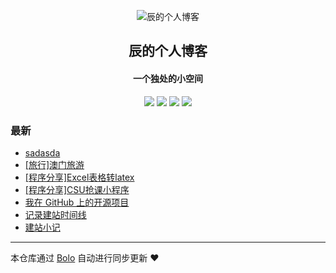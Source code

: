 <p align="center"><img alt="辰的个人博客" src="http://120.133.136.23:8888/uploadImages/113/110/166/3/2023/02/10/17/17/542503d8-5e00-4fd8-899a-08d8b6752b85.png"></p><h2 align="center">
辰的个人博客
</h2>

<h4 align="center">一个独处的小空间</h4>
<p align="center"><a title="辰的个人博客" target="_blank" href="https://github.com/Ruinwalker7/bolo-blog"><img src="https://img.shields.io/github/last-commit/Ruinwalker7/bolo-blog.svg?style=flat-square&color=FF9900"></a>
<a title="GitHub repo size in bytes" target="_blank" href="https://github.com/Ruinwalker7/bolo-blog"><img src="https://img.shields.io/github/repo-size/Ruinwalker7/bolo-blog.svg?style=flat-square"></a>
<a title="Bolo Version" target="_blank" href="https://github.com/adlered/bolo-solo"><img src="https://img.shields.io/badge/bolo-v2.6 稳定版-f1e05a.svg?style=flat-square&color=blueviolet"></a>
<a title="Hits" target="_blank" href="https://github.com/88250/hits"><img src="https://hits.b3log.org/Ruinwalker7/bolo-blog.svg"></a></p>

### 最新

* [sadasda](http://blog.chen.szkxy.net:8886/blog/articles/2023/02/25/1677328471962.html)
* [[旅行]澳门旅游](http://blog.chen.szkxy.net:8886/blog/articles/2023/02/10/1676036882278.html)
* [[程序分享]Excel表格转latex](http://blog.chen.szkxy.net:8886/blog/articles/2023/01/13/1673618159838.html)
* [[程序分享]CSU抢课小程序](http://blog.chen.szkxy.net:8886/blog/articles/2023/01/11/1673449724728.html)
* [我在 GitHub 上的开源项目](http://blog.chen.szkxy.net:8886/blog/github)
* [记录建站时间线](http://blog.chen.szkxy.net:8886/blog/articles/2023/01/05/1672967580717.html)
* [建站小记](http://blog.chen.szkxy.net:8886/blog/articles/2023/01/07/1673072316263.html)



---

本仓库通过 [Bolo](https://github.com/adlered/bolo-solo) 自动进行同步更新 ❤️ 
